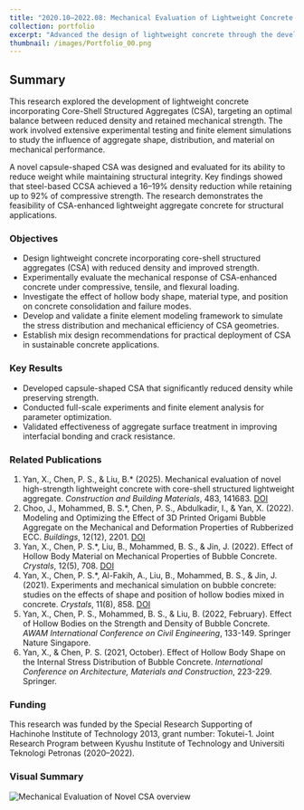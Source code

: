 ```yaml
---
title: "2020.10–2022.08: Mechanical Evaluation of Lightweight Concrete with Core-Shell Structured Aggregates"
collection: portfolio
excerpt: "Advanced the design of lightweight concrete through the development of core-shell structured aggregates (CSA) that achieve substantial density reduction while maintaining high mechanical performance. The study combined nonlinear finite element simulations, particle swarm optimization, and large-scale experimental validation to investigate the influence of aggregate geometry, shell thickness, and material stiffness. Results provide actionable guidelines for mix design and manufacturing, supporting sustainable construction through reduced material consumption and improved structural efficiency."
thumbnail: /images/Portfolio_00.png
---
```


## Summary

This research explored the development of lightweight concrete incorporating Core-Shell Structured Aggregates (CSA), targeting an optimal balance between reduced density and retained mechanical strength. The work involved extensive experimental testing and finite element simulations to study the influence of aggregate shape, distribution, and material on mechanical performance.

A novel capsule-shaped CSA was designed and evaluated for its ability to reduce weight while maintaining structural integrity. Key findings showed that steel-based CCSA achieved a 16–19% density reduction while retaining up to 92% of compressive strength. The research demonstrates the feasibility of CSA-enhanced lightweight aggregate concrete for structural applications.

### Objectives

- Design lightweight concrete incorporating core-shell structured aggregates (CSA) with reduced density and improved strength.
- Experimentally evaluate the mechanical response of CSA-enhanced concrete under compressive, tensile, and flexural loading.
- Investigate the effect of hollow body shape, material type, and position on concrete consolidation and failure modes.
- Develop and validate a finite element modeling framework to simulate the stress distribution and mechanical efficiency of CSA geometries.
- Establish mix design recommendations for practical deployment of CSA in sustainable concrete applications.

### Key Results

- Developed capsule-shaped CSA that significantly reduced density while preserving strength.
- Conducted full-scale experiments and finite element analysis for parameter optimization.
- Validated effectiveness of aggregate surface treatment in improving interfacial bonding and crack resistance.

### Related Publications

1. Yan, X., Chen, P. S., & Liu, B.* (2025). Mechanical evaluation of novel high-strength lightweight concrete with core-shell structured lightweight aggregate. *Construction and Building Materials*, 483, 141683. [DOI](https://doi.org/10.1016/j.conbuildmat.2024.141683)
2. Choo, J., Mohammed, B. S.*, Chen, P. S., Abdulkadir, I., & Yan, X. (2022). Modeling and Optimizing the Effect of 3D Printed Origami Bubble Aggregate on the Mechanical and Deformation Properties of Rubberized ECC. *Buildings*, 12(12), 2201. [DOI](https://doi.org/10.3390/buildings12122201)
3. Yan, X., Chen, P. S.*, Liu, B., Mohammed, B. S., & Jin, J. (2022). Effect of Hollow Body Material on Mechanical Properties of Bubble Concrete. *Crystals*, 12(5), 708. [DOI](https://doi.org/10.3390/cryst12050708)
4. Yan, X., Chen, P. S.*, Al-Fakih, A., Liu, B., Mohammed, B. S., & Jin, J. (2021). Experiments and mechanical simulation on bubble concrete: studies on the effects of shape and position of hollow bodies mixed in concrete. *Crystals*, 11(8), 858. [DOI](https://doi.org/10.3390/cryst11080858)
5. Yan, X., Chen, P. S., Mohammed, B. S., & Liu, B. (2022, February). Effect of Hollow Bodies on the Strength and Density of Bubble Concrete. *AWAM International Conference on Civil Engineering*, 133-149. Springer Nature Singapore.
6. Yan, X., & Chen, P. S. (2021, October). Effect of Hollow Body Shape on the Internal Stress Distribution of Bubble Concrete. *International Conference on Architecture, Materials and Construction*, 223-229. Springer.

### Funding

This research was funded by the Special Research Supporting of Hachinohe Institute of Technology 2013, grant number: Tokutei-1. Joint Research Program between Kyushu Institute of Technology and Universiti Teknologi Petronas (2020–2022).

### Visual Summary

<img src='/images/Portfolio_00.png' alt='Mechanical Evaluation of Novel CSA overview'>